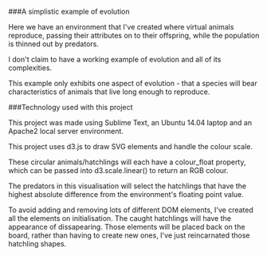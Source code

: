 ###A simplistic example of evolution

Here we have an environment that I've created where virtual animals reproduce, passing their attributes on to their offspring, while the population is thinned out by predators.

I don't claim to have a working example of evolution and all of its complexities.

This example only exhibits one aspect of evolution - that a species will bear characteristics of animals that live long enough to reproduce.

###Technology used with this project

This project was made using Sublime Text, an Ubuntu 14.04 laptop and an Apache2 local server environment.

This project uses d3.js to draw SVG elements and handle the colour scale.

These circular animals/hatchlings will each have a colour_float property, which can be passed into d3.scale.linear() to return an RGB colour.

The predators in this visualisation will select the hatchlings that have the highest absolute difference from the environment's floating point value.

To avoid adding and removing lots of different DOM elements, I've created all the elements on initialisation. The caught hatchlings will have the appearance of dissapearing. Those elements will be placed back on the board, rather than having to create new ones, I've just reincarnated those hatchling shapes.